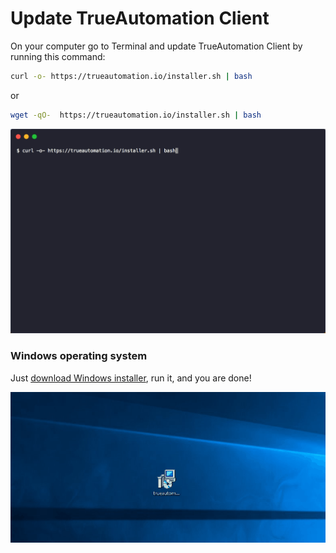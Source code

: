 # Update TrueAutomation Client

On your computer go to Terminal and update TrueAutomation Client by running this command:
```bash
curl -o- https://trueautomation.io/installer.sh | bash
```
or
```bash
wget -qO-  https://trueautomation.io/installer.sh | bash
```
![Unix](../_gif/install-unix.gif 'Install process')

### Windows operating system

Just [download Windows installer](https://trueautomation.io/downloads/trueautomation-setup.exe), run it, and you are done!

  ![Windows](../_gif/install-windows.gif 'Windows installer')
